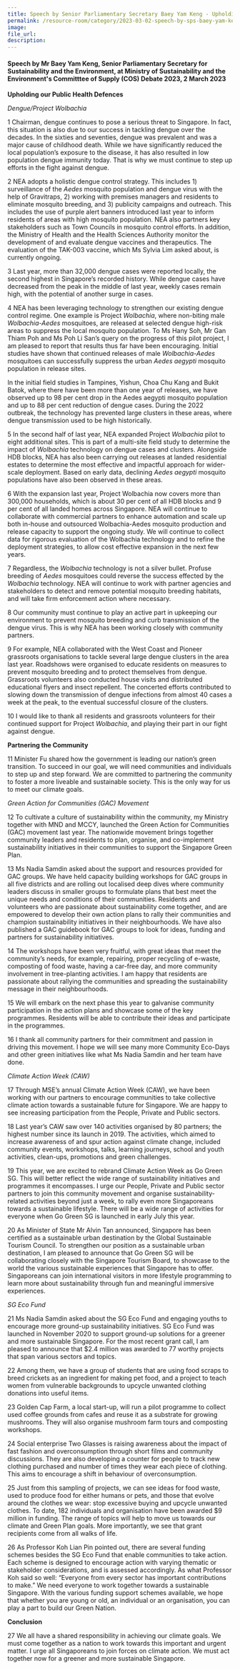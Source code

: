 ```yaml
---  
title: Speech by Senior Parliamentary Secretary Baey Yam Keng - Upholding Our Public Defences and Partnering the Community
permalink: /resource-room/category/2023-03-02-speech-by-sps-baey-yam-keng-at-cos-2023
image:
file_url: 
description:
--- 
```


#### Speech by Mr Baey Yam Keng, Senior Parliamentary Secretary for Sustainability and the Environment, at Ministry of Sustainability and the Environment's Committtee of Supply (COS) Debate 2023, 2 March 2023

**Upholding our Public Health Defences**

_Dengue/Project Wolbachia_

1 Chairman, dengue continues to pose a serious threat to Singapore. In fact, this situation is also due to our success in tackling dengue over the decades.  In the sixties and seventies, dengue was prevalent and was a major cause of childhood death.  While we have significantly reduced the local population’s exposure to the disease, it has also resulted in low population dengue immunity today. That is why we must continue to step up efforts in the fight against dengue.

2 NEA adopts a holistic dengue control strategy. This includes 1) surveillance of the _Aedes_ mosquito population and dengue virus with the help of Gravitraps, 2) working with premises managers and residents to eliminate mosquito breeding, and 3) publicity campaigns and outreach. This includes the use of purple alert banners introduced last year to inform residents of areas with high mosquito population. NEA also partners key stakeholders such as Town Councils in mosquito control efforts. In addition, the Ministry of Health and the Health Sciences Authority monitor the development of and evaluate dengue vaccines and therapeutics. The evaluation of the TAK-003 vaccine, which Ms Sylvia Lim asked about, is currently ongoing. 

3 Last year, more than 32,000 dengue cases were reported locally, the second highest in Singapore’s recorded history. While dengue cases have decreased from the peak in the middle of last year, weekly cases remain high, with the potential of another surge in cases.

4 NEA has been leveraging technology to strengthen our existing dengue control regime. One example is Project _Wolbachia_, where non-biting male _Wolbachia-Aedes_ mosquitoes, are released at selected dengue high-risk areas to suppress the local mosquito population. To Ms Hany Soh, Mr Gan Thiam Poh and Ms Poh Li San’s query on the progress of this pilot project, I am pleased to report that results thus far have been encouraging. Initial studies have shown that continued releases of male _Wolbachia-Aedes_ mosquitoes can successfully suppress the urban _Aedes aegypti_ mosquito population in release sites. 

In the initial field studies in Tampines, Yishun, Choa Chu Kang and Bukit Batok, where there have been more than one year of releases, we have observed up to 98 per cent drop in the Aedes aegypti mosquito population and up to 88 per cent reduction of dengue cases. During the 2022 outbreak, the technology has prevented large clusters in these areas, where dengue transmission used to be high historically.

5 In the second half of last year, NEA expanded Project _Wolbachia_ pilot to eight additional sites. This is part of a multi-site field study to determine the impact of _Wolbachia_ technology on dengue cases and clusters. Alongside HDB blocks, NEA has also been carrying out releases at landed residential estates to determine the most effective and impactful approach for wider-scale deployment. Based on early data, declining _Aedes aegypti_ mosquito populations have also been observed in these areas.

6 With the expansion last year, Project Wolbachia now covers more than 300,000 households, which is about 30 per cent of all HDB blocks and 9 per cent of all landed homes across Singapore. NEA will continue to collaborate with commercial partners to enhance automation and scale up both in-house and outsourced Wolbachia-Aedes mosquito production and release capacity to support the ongoing study. We will continue to collect data for rigorous evaluation of the Wolbachia technology and to refine the deployment strategies, to allow cost effective expansion in the next few years. 

7 Regardless, the _Wolbachia_ technology is not a silver bullet. Profuse breeding of _Aedes_ mosquitoes could reverse the success effected by the _Wolbachia_ technology. NEA will continue to work with partner agencies and stakeholders to detect and remove potential mosquito breeding habitats, and will take firm enforcement action where necessary.

8 Our community must continue to play an active part in upkeeping our environment to prevent mosquito breeding and curb transmission of the dengue virus. This is why NEA has been working closely with community partners.

9 For example, NEA collaborated with the West Coast and Pioneer grassroots organisations to tackle several large dengue clusters in the area last year. Roadshows were organised to educate residents on measures to prevent mosquito breeding and to protect themselves from dengue. Grassroots volunteers also conducted house visits and distributed educational flyers and insect repellent. The concerted efforts contributed to slowing down the transmission of dengue infections from almost 40 cases a week at the peak, to the eventual successful closure of the clusters.

10  I would like to thank all residents and grassroots volunteers for their continued support for Project _Wolbachia_, and playing their part in our fight against dengue.  

**Partnering the Community**

11  Minister Fu shared how the government is leading our nation’s green transition. To succeed in our goal, we will need communities and individuals to step up and step forward. We are committed to partnering the community to foster a more liveable and sustainable society. This is the only way for us to meet our climate goals.

_Green Action for Communities (GAC) Movement_

12  To cultivate a culture of sustainability within the community, my Ministry together with MND and MCCY, launched the Green Action for Communities (GAC) movement last year. The nationwide movement brings together community leaders and residents to plan, organise, and co-implement sustainability initiatives in their communities to support the Singapore Green Plan. 

13  Ms Nadia Samdin asked about the support and resources provided for GAC groups. We have held capacity building workshops for GAC groups in all five districts and are rolling out localised deep dives where community leaders discuss in smaller groups to formulate plans that best meet the unique needs and conditions of their communities. Residents and volunteers who are passionate about sustainability come together, and are empowered to develop their own action plans to rally their communities and champion sustainability initiatives in their neighbourhoods. We have also published a GAC guidebook for GAC groups to look for ideas, funding and partners for sustainability initiatives.

14  The workshops have been very fruitful, with great ideas that meet the community’s needs, for example, repairing, proper recycling of e-waste, composting of food waste, having a car-free day, and more community involvement in tree-planting activities.  I am happy that residents are passionate about rallying the communities and spreading the sustainability message in their neighbourhoods.

15  We will embark on the next phase this year to galvanise community participation in the action plans and showcase some of the key programmes. Residents will be able to contribute their ideas and participate in the programmes. 

16  I thank all community partners for their commitment and passion in driving this movement. I hope we will see many more Community Eco-Days and other green initiatives like what Ms Nadia Samdin and her team have done.

_Climate Action Week (CAW)_

17  Through MSE’s annual Climate Action Week (CAW), we have been working with our partners to encourage communities to take collective climate action towards a sustainable future for Singapore. We are happy to see increasing participation from the People, Private and Public sectors. 

18  Last year’s CAW saw over 140 activities organised by 80 partners; the highest number since its launch in 2019. The activities, which aimed to increase awareness of and spur action against climate change, included community events, workshops, talks, learning journeys, school and youth activities, clean-ups, promotions and green challenges.

19  This year, we are excited to rebrand Climate Action Week as Go Green SG. This will better reflect the wide range of sustainability initiatives and programmes it encompasses. I urge our People, Private and Public sector partners to join this community movement and organise sustainability-related activities beyond just a week, to rally even more Singaporeans towards a sustainable lifestyle. There will be a wide range of activities for everyone when Go Green SG is launched in early July this year. 

20  As Minister of State Mr Alvin Tan announced, Singapore has been certified as a sustainable urban destination by the Global Sustainable Tourism Council. To strengthen our position as a sustainable urban destination, I am pleased to announce that Go Green SG will be collaborating closely with the Singapore Tourism Board, to showcase to the world the various sustainable experiences that Singapore has to offer. Singaporeans can join international visitors in more lifestyle programming to learn more about sustainability through fun and meaningful immersive experiences.

_SG Eco Fund_

21  Ms Nadia Samdin asked about the SG Eco Fund and engaging youths to encourage more ground-up sustainability initiatives. SG Eco Fund was launched in November 2020 to support ground-up solutions for a greener and more sustainable Singapore. For the most recent grant call, I am pleased to announce that $2.4 million was awarded to 77 worthy projects that span various sectors and topics. 

22  Among them, we have a group of students that are using food scraps to breed crickets as an ingredient for making pet food, and a project to teach women from vulnerable backgrounds to upcycle unwanted clothing donations into useful items. 

23  Golden Cap Farm, a local start-up, will run a pilot programme to collect used coffee grounds from cafes and reuse it as a substrate for growing mushrooms. They will also organise mushroom farm tours and composting workshops.

24  Social enterprise Two Glasses is raising awareness about the impact of fast fashion and overconsumption through short films and community discussions. They are also developing a counter for people to track new clothing purchased and number of times they wear each piece of clothing. This aims to encourage a shift in behaviour of overconsumption.  

25  Just from this sampling of projects, we can see ideas for food waste, used to produce food for either humans or pets, and those that evolve around the clothes we wear: stop excessive buying and upcycle unwanted clothes.  To date, 182 individuals and organisation have been awarded $9 million in funding. The range of topics will help to move us towards our climate and Green Plan goals. More importantly, we see that grant recipients come from all walks of life. 

26  As Professor Koh Lian Pin pointed out, there are several funding schemes besides the SG Eco Fund that enable communities to take action. Each scheme is designed to encourage action with varying thematic or stakeholder considerations, and is assessed accordingly. As what Professor Koh said so well: “Everyone from every sector has important contributions to make.” We need everyone to work together towards a sustainable Singapore. With the various funding support schemes available, we hope that whether you are young or old, an individual or an organisation, you can play a part to build our Green Nation.

**Conclusion**

27  We all have a shared responsibility in achieving our climate goals. We must come together as a nation to work towards this important and urgent matter. I urge all Singaporeans to join forces on climate action. We must act together now for a greener and more sustainable Singapore.

